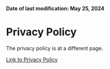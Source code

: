 **Date of last modification: May 25, 2024**

# Privacy Policy
The privacy policy is at a different page. 

[Link to Privacy Policy](../privacy/)


# 